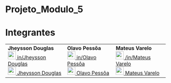 # Projeto_Modulo_5

# Integrantes

<table width = 550px  align='center'>
<tr>
<td><b>Jheysson Douglas</b><br>
<a href="https://www.linkedin.com/in/jheysson-douglas-868342100//"><image src="./imagens/linkedIN.svg" width="25"/></a><a href = "https://www.linkedin.com/in/jheysson-douglas-868342100//"> in/Jheysson Douglas </a>
<br>
<a href="https://https://github.com/JheyssonDouglas"><image src="./imagens/github-icon.svg" width="25"/></a><a href="https://https://github.com/JheyssonDouglas"> Jheysson Douglas</a>

<td><b>Olavo Pessôa </b>
<br>
<a href="https://www.linkedin.com/in/olavo-pess%C3%B4a//"><image src="./imagens/linkedIN.svg" width="25"/></a><a href = "https://www.linkedin.com/in/olavo-pess%C3%B4a//"> in/Olavo Pessôa </a>
<br>
<a href="https://github.com/Olavo5"><image src="./imagens/github-icon.svg" width="25"/></a><a href="https://github.com/Olavo5"> Olavo Pessôa</a>

<td><b>Mateus Varelo</b>
<br>
<a href="https://www.linkedin.com/in/mateusvarelo//"><image src="./imagens/linkedIN.svg" width="25"/></a><a href = "https://www.linkedin.com/in/mateusvarelo/"> /in/Mateus Varelo </a>
<br>
<a href="https://github.com/mateusvarelo"><image src="./imagens/github-icon.svg" width="25"/></a><a href="https://github.com/mateusvarelo"> Mateus Varelo</a>
</td>
</table>
